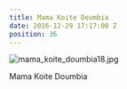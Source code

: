 ```yaml
---
title: Mama Koite Doumbia
date: 2016-12-29 17:17:00 Z
position: 36
---
```


![mama_koite_doumbia18.jpg](/uploads/mama_koite_doumbia18.jpg)

Mama Koite Doumbia